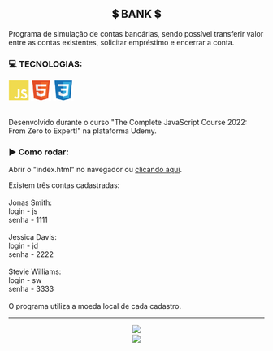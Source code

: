 <h2 align="center"> 💲 BANK 💲 </h2>
<div>
    <p> Programa de simulação de contas bancárias, sendo possível transferir valor entre as contas existentes, solicitar empréstimo e encerrar a conta.</p>
    <h3>💻 TECNOLOGIAS:</h3>
    <img  alt="Js" width="40" src="https://raw.githubusercontent.com/devicons/devicon/master/icons/javascript/javascript-plain.svg">
    <img  alt="HTML" width="40" src="https://raw.githubusercontent.com/devicons/devicon/master/icons/html5/html5-original.svg">
    <img  alt="CSS" width="40" src="https://raw.githubusercontent.com/devicons/devicon/master/icons/css3/css3-original.svg">
    <br/><br/>
    <p>Desenvolvido durante o curso "The Complete JavaScript Course 2022: From Zero to Expert!" na plataforma Udemy. </P>
</div>

<h3>▶ Como rodar:</h3>
<div>
    <p>Abrir o "index.html" no navegador ou <a href="https://bncblnc.github.io/bank/">clicando aqui</a>.</p>
    <p>Existem três contas cadastradas:
    <br/><br/>
    Jonas Smith:<br/>
    login - js<br/>
    senha - 1111<br/>
    </br>
    Jessica Davis:<br/>
    login - jd<br/>
    senha - 2222<br/>
    </br>
    Stevie Williams:<br/>
    login - sw<br/>
    senha - 3333<br/>
    </br>
    O programa utiliza a moeda local de cada cadastro.</p>
</div>
<hr>
<div align="center">
    <a href="https://github.com/bncblnc"><img height="80" src="https://avatars.githubusercontent.com/u/108829137?v=4"></a>
   <br/><a href="https://www.linkedin.com/in/bncblnc/" target="_blank"><img src="https://img.shields.io/badge/-LinkedIn-%230077B5?style=for-the-badge&logo=linkedin&logoColor=white" target="_blank"></a>

</div>
